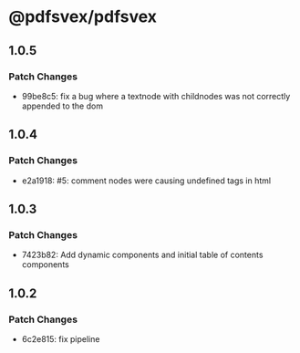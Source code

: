 # @pdfsvex/pdfsvex

## 1.0.5

### Patch Changes

- 99be8c5: fix a bug where a textnode with childnodes was not correctly appended to the dom

## 1.0.4

### Patch Changes

- e2a1918: #5: comment nodes were causing undefined tags in html

## 1.0.3

### Patch Changes

- 7423b82: Add dynamic components and initial table of contents components

## 1.0.2

### Patch Changes

- 6c2e815: fix pipeline
